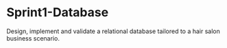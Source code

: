 # Sprint1-Database
Design, implement and validate a relational database tailored to a hair salon business scenario. 
